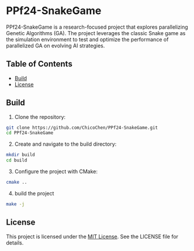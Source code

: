 # PPf24-SnakeGame

PPf24-SnakeGame is a research-focused project that explores parallelizing Genetic Algorithms (GA). The project leverages the classic Snake game as the simulation environment to test and optimize the performance of parallelized GA on evolving AI strategies.

## Table of Contents

- [Build](#build)
- [License](#license)

## Build

1. Clone the repository:

```bash
git clone https://github.com/ChicoChen/PPf24-SnakeGame.git
cd PPf24-SnakeGame
```

2. Create and navigate to the build directory:

```bash
mkdir build
cd build
```

3. Configure the project with CMake:

```bash
cmake ..
```

4. build the project

```bash
make -j
```

## License

This project is licensed under the [MIT License](./LICENSE). See the LICENSE file for details.
